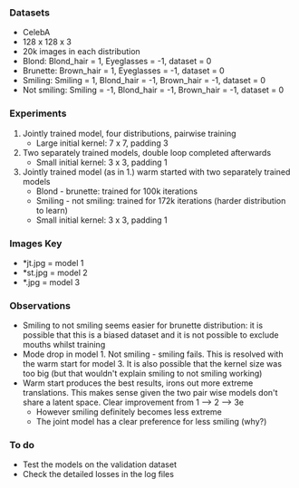 ### Datasets

- CelebA
- 128 x 128 x 3
- 20k images in each distribution
- Blond: Blond_hair = 1, Eyeglasses = -1, dataset = 0
- Brunette: Brown_hair = 1, Eyeglasses = -1, dataset = 0
- Smiling: Smiling = 1, Blond_hair = -1, Brown_hair = -1, dataset = 0
- Not smiling: Smiling = -1, Blond_hair = -1, Brown_hair = -1, dataset = 0

### Experiments

1. Jointly trained model, four distributions, pairwise training
    - Large initial kernel: 7 x 7, padding 3
2. Two separately trained models, double loop completed afterwards
    - Small initial kernel: 3 x 3, padding 1
3. Jointly trained model (as in 1.) warm started with two separately trained models
    - Blond - brunette: trained for 100k iterations
    - Smiling - not smiling: trained for 172k iterations (harder distribution to learn)
    - Small initial kernel: 3 x 3, padding 1


### Images Key
  - \*jt.jpg = model 1
  - \*st.jpg = model 2
  - \*.jpg = model 3

### Observations
  - Smiling to not smiling seems easier for brunette distribution: it is possible that this is a biased dataset and it is not possible to exclude mouths whilst training
  - Mode drop in model 1. Not smiling - smiling fails. This is resolved with the warm start for model 3. It is also possible that the kernel size was too big (but that wouldn't explain smiling to not smiling working)
  - Warm start produces the best results, irons out more extreme translations. This makes sense given the two pair wise models don't share a latent space. Clear improvement from 1 --> 2 --> 3e
    - However smiling definitely becomes less extreme
    - The joint model has a clear preference for less smiling (why?)

### To do
  - Test the models on the validation dataset
  - Check the detailed losses in the log files
